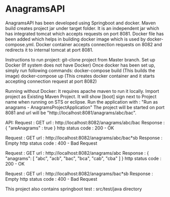 # AnagramsAPI

AnagramsAPI has been developed using Springboot and docker.
Maven build creates project jar under target folder.
It is an independent jar which has integrated tomcat which accepts requests on port 8081.
Docker file has been added which helps in building docker image which is used by docker-compose.yml.
Docker container accepts connection requests on 8082 and redirects it to internal tomcat at port 8081.

Instructions to run project:
git-clone project from Master branch.
Set up Docker (If system does not have Docker)
Once docker has been set up, simply run following commands:
docker-compose build (This builds the image)
docker-compose up (This creates docker container and it starts accepting connection request at port 8082)

Running without Docker:
It requires apache maven to run it locally.
Import project as Existing Maven Project.
It will show [boot] sign next to Project name when running on STS or eclipse.
Run the application with : "Run as anagrams - AnagramsProjectApplication" 
The project will be started on port 8081 and url will be "http://localhost:8081/anagrams/abc/bac".

API:
Request : GET
url : http://localhost:8082/anagrams/abc/bac
Response : { "areAnagrams" : true }
http status code : 200 - OK

Request : GET
url : http://localhost:8082/anagrams/abc/bac*sb
Response : Empty
http status code : 400 - Bad Request

Request : GET
url : http://localhost:8082/anagrams/abc
Response : {
    "anagrams": [
        "abc",
        "acb",
        "bac",
        "bca",
        "cab",
        "cba"
    ]
}
http status code : 200 - OK

Request : GET
url : http://localhost:8082/anagrams/bac*sb
Response : Empty
http status code : 400 - Bad Request


This project also contains springboot test : src/test/java directory


